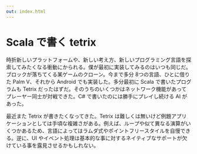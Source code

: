 ```yaml
---
out: index.html
---
```


Scala で書く tetrix
==================

時折新しいプラットフォームや、新しい考え方、新しいプログラミング言語を探索してみたくなる衝動にかられる。僕が最初に実装してみるのはいつも同じだ。ブロックが落ちてくる某ゲームのクローン。今まで多分 8つの言語、ひとに借りた Palm V、それから Android でも実装した。多分最初に Scala で書いたプログラムも Tetrix だったはずだ。そのうちのいくつかはネットワーク機能があってプレーヤー同士が対戦できた。C# で書いたのには勝手にプレイし続ける AI があった。

最近また Tetrix が書きたくなってきた。Tetrix は難しくは無いけど例題アプリケーションとしては手頃な複雑さがある。例えば、ループや似て異なる演算がいくつかあるため、言語によってはラムダ式やポイントフリースタイルを自慢できる。逆に、UI やイベント処理は基本的な事に対するネイティブなサポートが欠けている事を露見させるかもしれない。
